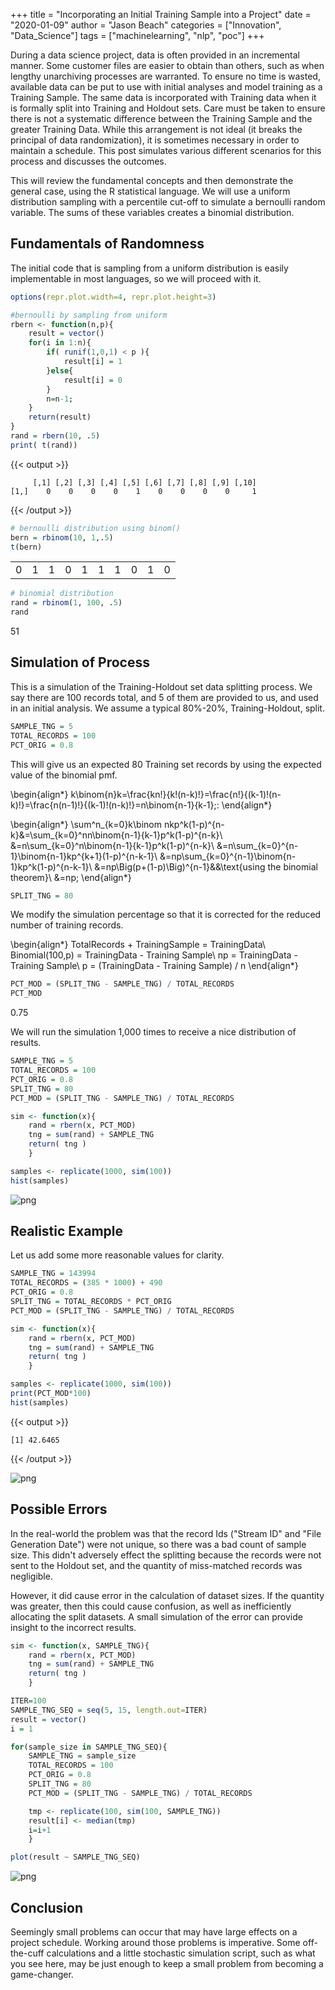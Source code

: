 
+++
title = "Incorporating an Initial Training Sample into a Project"
date = "2020-01-09"
author = "Jason Beach"
categories = ["Innovation", "Data_Science"]
tags = ["machinelearning", "nlp", "poc"]
+++


During a data science project, data is often provided in an incremental manner.  Some customer files are easier to obtain than others, such as when lengthy unarchiving processes are warranted.  To ensure no time is wasted, available data can be put to use with initial analyses and model training as a Training Sample.  The same data is incorporated with Training data when it is formally split into Training and Holdout sets.  Care must be taken to ensure there is not a systematic difference between the Training Sample and the greater Training Data.  While this arrangement is not ideal (it breaks the principal of data randomization), it is sometimes necessary in order to maintain a schedule.  This post simulates various different scenarios for this process and discusses the outcomes.

This will review the fundamental concepts and then demonstrate the general case, using the R statistical language.  We will use a uniform distribution sampling with a percentile cut-off to simulate a bernoulli random variable.  The sums of these variables creates a binomial distribution.

## Fundamentals of Randomness

The initial code that is sampling from a uniform distribution is easily implementable in most languages, so we will proceed with it.

```R
options(repr.plot.width=4, repr.plot.height=3)
```

```R
#bernoulli by sampling from uniform
rbern <- function(n,p){
    result = vector()
    for(i in 1:n){  
        if( runif(1,0,1) < p ){ 
            result[i] = 1
        }else{ 
            result[i] = 0
        }
        n=n-1;
    }
    return(result)
}
rand = rbern(10, .5)
print( t(rand))
```

{{< output >}}
```nb-output
     [,1] [,2] [,3] [,4] [,5] [,6] [,7] [,8] [,9] [,10]
[1,]    0    0    0    0    1    0    0    0    0     1
```
{{< /output >}}

```R
# bernoulli distribution using binom()
bern = rbinom(10, 1,.5)
t(bern)
```


<table>
<tbody>
	<tr><td>0</td><td>1</td><td>1</td><td>0</td><td>1</td><td>1</td><td>1</td><td>0</td><td>1</td><td>0</td></tr>
</tbody>
</table>



```R
# binomial distribution
rand = rbinom(1, 100, .5)
rand
```


51


## Simulation of Process

This is a simulation of the Training-Holdout set data splitting process.  We say there are 100 records total, and 5 of them are provided to us, and used in an initial analysis.  We assume a typical 80%-20%, Training-Holdout, split.  

```R
SAMPLE_TNG = 5
TOTAL_RECORDS = 100
PCT_ORIG = 0.8
```

This will give us an expected 80 Training set records by using the expected value of the binomial pmf. 


\begin{align*}
k\binom{n}k=\frac{kn!}{k!(n-k)!}=\frac{n!}{(k-1)!(n-k)!}=\frac{n(n-1)!}{(k-1)!(n-k)!}=n\binom{n-1}{k-1}\;:
\end{align*}

\begin{align*}
\sum^n_{k=0}k\binom nkp^k(1-p)^{n-k}&=\sum_{k=0}^nn\binom{n-1}{k-1}p^k(1-p)^{n-k}\\
&=n\sum_{k=0}^n\binom{n-1}{k-1}p^k(1-p)^{n-k}\\
&=n\sum_{k=0}^{n-1}\binom{n-1}kp^{k+1}(1-p)^{n-k-1}\\
&=np\sum_{k=0}^{n-1}\binom{n-1}kp^k(1-p)^{n-k-1}\\
&=np\Big(p+(1-p)\Big)^{n-1}&&\text{using the binomial theorem}\\
&=np\;
\end{align*}

```R
SPLIT_TNG = 80
```

We modify the simulation percentage so that it is corrected for the reduced number of training records.

\begin{align*}
TotalRecords + TrainingSample = TrainingData\\
Binomial(100,p) = TrainingData - Training Sample\\
np = TrainingData - Training Sample\\
p = (TrainingData - Training Sample) / n
\end{align*}

```R
PCT_MOD = (SPLIT_TNG - SAMPLE_TNG) / TOTAL_RECORDS 
PCT_MOD
```


0.75


We will run the simulation 1,000 times to receive a nice distribution of results.

```R
SAMPLE_TNG = 5
TOTAL_RECORDS = 100
PCT_ORIG = 0.8
SPLIT_TNG = 80
PCT_MOD = (SPLIT_TNG - SAMPLE_TNG) / TOTAL_RECORDS 

sim <- function(x){
    rand = rbern(x, PCT_MOD)
    tng = sum(rand) + SAMPLE_TNG
    return( tng )
    }

samples <- replicate(1000, sim(100))
hist(samples)
```


![png](output_15_0.png)


## Realistic Example

Let us add some more reasonable values for clarity.

```R
SAMPLE_TNG = 143994
TOTAL_RECORDS = (385 * 1000) + 490
PCT_ORIG = 0.8
SPLIT_TNG = TOTAL_RECORDS * PCT_ORIG
PCT_MOD = (SPLIT_TNG - SAMPLE_TNG) / TOTAL_RECORDS 

sim <- function(x){
    rand = rbern(x, PCT_MOD)
    tng = sum(rand) + SAMPLE_TNG
    return( tng )
    }

samples <- replicate(1000, sim(100))
print(PCT_MOD*100)
hist(samples)
```

{{< output >}}
```nb-output
[1] 42.6465
```
{{< /output >}}


![png](output_17_1.png)


## Possible Errors

In the real-world the problem was that the record Ids ("Stream ID" and "File Generation Date") were not unique, so there was a bad count of sample size.  This didn't adversely effect the splitting because the records were not sent to the Holdout set, and the quantity of miss-matched records was negligible.

However, it did cause error in the calculation of dataset sizes.  If the quantity was greater, then this could cause confusion, as well as inefficiently allocating the split datasets.  A small simulation of the error can provide insight to the incorrect results.

```R
sim <- function(x, SAMPLE_TNG){
    rand = rbern(x, PCT_MOD)
    tng = sum(rand) + SAMPLE_TNG
    return( tng )
    }

ITER=100
SAMPLE_TNG_SEQ = seq(5, 15, length.out=ITER)
result = vector()
i = 1

for(sample_size in SAMPLE_TNG_SEQ){
    SAMPLE_TNG = sample_size
    TOTAL_RECORDS = 100
    PCT_ORIG = 0.8
    SPLIT_TNG = 80
    PCT_MOD = (SPLIT_TNG - SAMPLE_TNG) / TOTAL_RECORDS 

    tmp <- replicate(100, sim(100, SAMPLE_TNG))
    result[i] <- median(tmp)
    i=i+1
    }
```

```R
plot(result ~ SAMPLE_TNG_SEQ)
```


![png](output_21_0.png)


## Conclusion

Seemingly small problems can occur that may have large effects on a project schedule.  Working around those problems is imperative.  Some off-the-cuff calculations and a little stochastic simulation script, such as what you see here, may be just enough to keep a small problem from becoming a game-changer.
